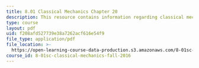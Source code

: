 ```yaml
---
title: 8.01 Classical Mechanics Chapter 20
description: This resource contains information regarding classical mechanics.
type: course
layout: pdf
uid: f208afd527739e38a7262acf616e54f9
file_type: application/pdf
file_location: >-
  https://open-learning-course-data-production.s3.amazonaws.com/8-01sc-classical-mechanics-fall-2016/f208afd527739e38a7262acf616e54f9_MIT8_01F16_chapter20.pdf
course_id: 8-01sc-classical-mechanics-fall-2016
---
```

